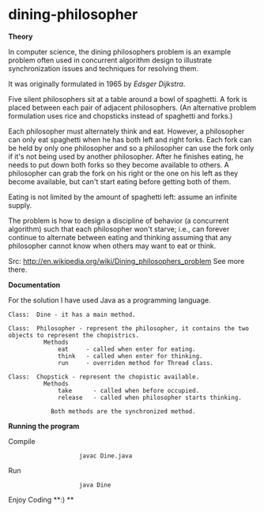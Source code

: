 dining-philosopher
==================
**Theory**

In computer science, the dining philosophers problem is an example problem often used in concurrent algorithm design to illustrate synchronization issues and techniques for resolving them.

It was originally formulated in 1965 by *Edsger Dijkstra*.


Five silent philosophers sit at a table around a bowl of spaghetti. A fork is placed between each pair of adjacent philosophers. (An alternative problem formulation uses rice and chopsticks instead of spaghetti and forks.)

Each philosopher must alternately think and eat. However, a philosopher can only eat spaghetti when he has both left and right forks. Each fork can be held by only one philosopher and so a philosopher can use the fork only if it's not being used by another philosopher. After he finishes eating, he needs to put down both forks so they become available to others. A philosopher can grab the fork on his right or the one on his left as they become available, but can't start eating before getting both of them.

Eating is not limited by the amount of spaghetti left: assume an infinite supply.

The problem is how to design a discipline of behavior (a concurrent algorithm) such that each philosopher won't starve; i.e., can forever continue to alternate between eating and thinking assuming that any philosopher cannot know when others may want to eat or think.

Src: http://en.wikipedia.org/wiki/Dining_philosophers_problem See more there.

**Documentation**

For the solution I have used Java as a programming language.


```
Class:  Dine - it has a main method.

Class:  Philosopher - represent the philosopher, it contains the two objects to represent the chopistrics.
          Methods
              eat     - called when enter for eating.
              think   - called when enter for thinking.
              run     - overriden method for Thread class.
            
Class:  Chopstick - represent the chopistic available.
          Methods
              take      - called when before occupied.
              release   - called when philosopher starts thinking.
              
            Both methods are the synchronized method.
```

**Running the program**

Compile
```
                    javac Dine.java
```

Run 
```
                    java Dine
```


Enjoy Coding **:) **



